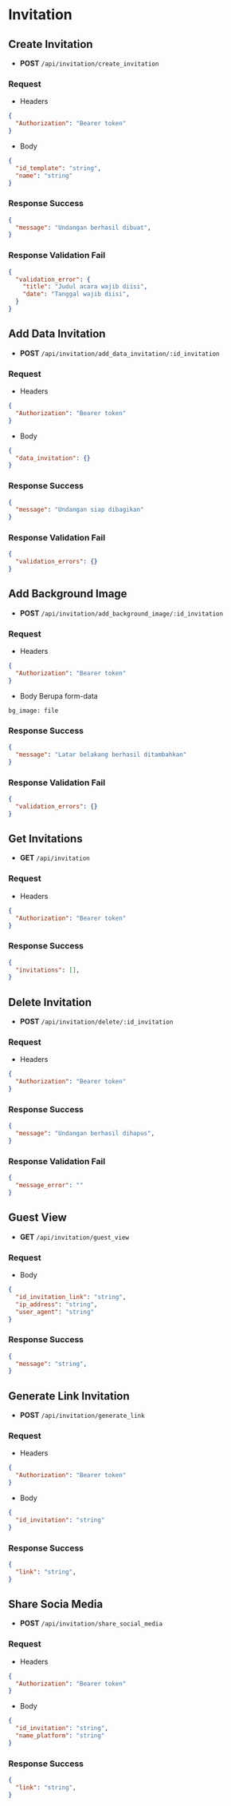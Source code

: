 # Invitation

## Create Invitation
  - **POST** `/api/invitation/create_invitation`

### Request
- Headers
```json
{
  "Authorization": "Bearer token"
}
```

- Body
```json
{
  "id_template": "string",
  "name": "string"
}
```

### Response Success
```json
{
  "message": "Undangan berhasil dibuat",
}
```

### Response Validation Fail
```json
{
  "validation_error": {
    "title": "Judul acara wajib diisi",
    "date": "Tanggal wajib diisi",
  }
}
```

## Add Data Invitation
  - **POST** `/api/invitation/add_data_invitation/:id_invitation`

### Request
- Headers
```json
{
  "Authorization": "Bearer token"
}
```

- Body
```json
{
  "data_invitation": {}
}
```

### Response Success
```json
{
  "message": "Undangan siap dibagikan"
}
```

### Response Validation Fail
```json
{
  "validation_errors": {}
}
```

## Add Background Image
  - **POST** `/api/invitation/add_background_image/:id_invitation`

### Request
- Headers
```json
{
  "Authorization": "Bearer token"
}
```

- Body
Berupa form-data
```
bg_image: file
```

### Response Success
```json
{
  "message": "Latar belakang berhasil ditambahkan"
}
```

### Response Validation Fail
```json
{
  "validation_errors": {}
}
```

## Get Invitations
  - **GET** `/api/invitation`

### Request
- Headers
```json
{
  "Authorization": "Bearer token"
}
```

### Response Success
```json
{
  "invitations": [],
}
```

## Delete Invitation
  - **POST** `/api/invitation/delete/:id_invitation`

### Request
- Headers
```json
{
  "Authorization": "Bearer token"
}
```

### Response Success
```json
{
  "message": "Undangan berhasil dihapus",
}
```

### Response Validation Fail
```json
{
  "message_error": ""
}
```

## Guest View
  - **GET** `/api/invitation/guest_view`

### Request
- Body
```json
{
  "id_invitation_link": "string",
  "ip_address": "string",
  "user_agent": "string"
}
```

### Response Success
```json
{
  "message": "string",
}
```

## Generate Link Invitation
  - **POST** `/api/invitation/generate_link`

### Request
- Headers
```json
{
  "Authorization": "Bearer token"
}
```

- Body
```json
{
  "id_invitation": "string"
}
```

### Response Success
```json
{
  "link": "string",
}
```

## Share Socia Media
  - **POST** `/api/invitation/share_social_media`

### Request
- Headers
```json
{
  "Authorization": "Bearer token"
}
```

- Body
```json
{
  "id_invitation": "string",
  "name_platform": "string"
}
```

### Response Success
```json
{
  "link": "string",
}
```
